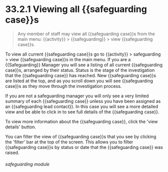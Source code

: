 # 33.2.1 Viewing all {{safeguarding case}}s

> Any member of staff may view all {{safeguarding case}}s from the main menu: {{activity}} > {{safeguarding}} > view
> {{safeguarding case}}s.

To view all current {{safeguarding case}}s go to {{activity}} > safeguarding > view {{safeguarding case}}s in the main menu. If you are a {{Safeguarding}}
Manager you will see a listing of all current {{safeguarding case}}s, arranged by their status. Status is the stage of the
investigation that the {{safeguarding case}} has reached. New {{safeguarding case}}s are listed at the top, and as you scroll down you will see
{{safeguarding case}}s as they move through the investigation process.

If you are not a safeguarding manager you will only see a very limited summary of each {{safeguarding case}} unless you have been
assigned as an {{safeguarding lead contact}}. In this case you will see a more detailed view and be able to click in to see full details
of the {{safeguarding case}}. 

To view more information about the {{safeguarding case}}, click the 'view details' button.

You can filter the view of {{safeguarding case}}s that you see by clicking the 'filter' bar at the top of the screen. This allows you
to filter {{safeguarding case}}s by status or date that the {{safeguarding case}} was raised.

###### safeguarding module